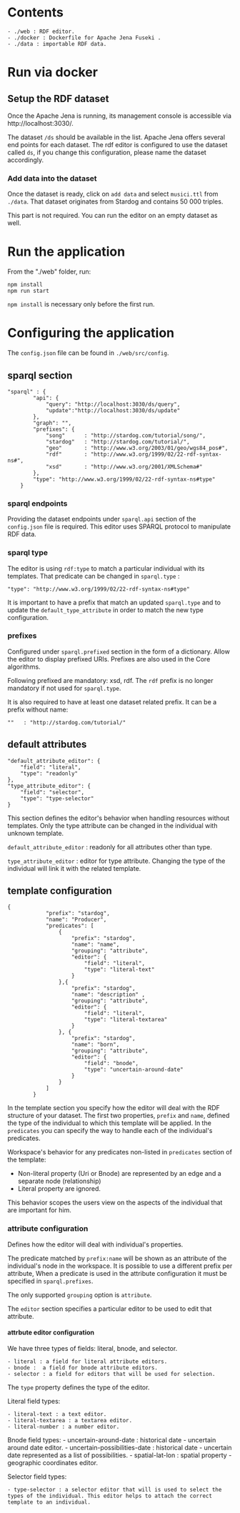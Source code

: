 # Contents

    - ./web : RDF editor. 
    - ./docker : Dockerfile for Apache Jena Fuseki . 
    - ./data : importable RDF data.

# Run via docker



## Setup the RDF dataset

Once the Apache Jena is running, its management console is accessible via http://localhost:3030/. 

The dataset `/ds` should be available in the list. Apache Jena offers several end points for each dataset. The rdf editor is configured to use the dataset called `ds`, if you change this configuration, please name the dataset accordingly.

### Add data into the dataset

Once the dataset is ready, click on `add data` and select `musici.ttl` from `./data`. That dataset originates from Stardog and contains 50 000 triples. 

This part is not required. You can run the editor on an empty dataset as well. 

# Run the application

From the "./web" folder, run:

```
npm install 
npm run start
```

`npm install` is necessary only before the first run.
# Configuring the application
The `config.json` file can be found in `./web/src/config`.

## sparql section

```
"sparql" : {
        "api": { 
            "query": "http://localhost:3030/ds/query",
            "update":"http://localhost:3030/ds/update"
        },
        "graph": "", 
        "prefixes": {
            "song"      : "http://stardog.com/tutorial/song/",
            "stardog"   : "http://stardog.com/tutorial/",
            "geo"       : "http://www.w3.org/2003/01/geo/wgs84_pos#",
            "rdf"       : "http://www.w3.org/1999/02/22-rdf-syntax-ns#",
            "xsd"       : "http://www.w3.org/2001/XMLSchema#"
        },
        "type": "http://www.w3.org/1999/02/22-rdf-syntax-ns#type"
    }
```
### sparql endpoints
Providing the dataset endpoints under `sparql.api` section of the `config.json` file is required. This editor uses SPARQL protocol to manipulate RDF data.

### sparql type
The editor is using `rdf:type` to match a particular individual with its templates. That predicate can be changed in `sparql.type` : 
```
"type": "http://www.w3.org/1999/02/22-rdf-syntax-ns#type"
```
It is important to have a prefix that match an updated `sparql.type` and to update the `default_type_attribute` in order to match the new type configuration.

### prefixes
Configured under `sparql.prefixed` section in the form of a dictionary. Allow the editor to display prefixed URIs. Prefixes are also used in the Core algorithms.

Following prefixed are mandatory: xsd, rdf. The `rdf` prefix is no longer mandatory if not used for `sparql.type`. 

It is also required to have at least one dataset related prefix. It can be a prefix without name:

```
""   : "http://stardog.com/tutorial/"
```

## default attributes
```
"default_attribute_editor": {
    "field": "literal",
    "type": "readonly"
},
"type_attribute_editor": {
    "field": "selector",
    "type": "type-selector"
}
```

This section defines the editor's behavior when handling resources without templates. Only the type attribute can be changed in the individual with unknown template.

`default_attribute_editor` : readonly for all attributes other than type. 

`type_attribute_editor` : editor for type attribute. Changing the type of the individual will link it with the related template.

## template configuration
```
{
            "prefix": "stardog",
            "name": "Producer",
            "predicates": [
                { 
                    "prefix": "stardog",
                    "name": "name",
                    "grouping": "attribute",
                    "editor": {
                        "field": "literal",
                        "type": "literal-text"
                    }
                },{
                    "prefix": "stardog",
                    "name": "description" ,
                    "grouping": "attribute",
                    "editor": {
                        "field": "literal",
                        "type": "literal-textarea"
                    }
                }, {
                    "prefix": "stardog",
                    "name": "born",
                    "grouping": "attribute",
                    "editor": {
                        "field": "bnode",
                        "type": "uncertain-around-date"
                    }
                }
            ]
        }
```

In the template section you specify how the editor will deal with the RDF structure of your dataset. The first two properties, `prefix` and `name`, defined the type of the individual to which this template will be applied. In the `predicates` you can specify the way to handle each of the individual's predicates.

Workspace's behavior for any predicates non-listed in `predicates` section of the template:
- Non-literal property (Uri or Bnode) are represented by an edge and a separate node (relationship)
- Literal property are ignored.

This behavior scopes the users view on the aspects of the individual that are important for him.

### attribute configuration
Defines how the editor will deal with individual's properties.

The predicate matched by `prefix:name` will be shown as an attribute of the individual's node in the workspace. It is possible to use a different prefix per attribute, When a predicate is used in the attribute configuration it must be specified in `sparql.prefixes`.

The only supported `grouping` option is `attribute`. 

The `editor` section specifies a particular editor to be used to edit that attribute.

#### attrbute editor configuration
We have three types of fields: literal, bnode, and selector.

    - literal : a field for literal attribute editors. 
    - bnode :  a field for bnode attribute editors. 
    - selector : a field for editors that will be used for selection.

The `type` property defines the type of the editor. 

Literal field types:

    - literal-text : a text editor. 
    - literal-textarea : a textarea editor. 
    - literal-number : a number editor. 

Bnode field types: 
    - uncertain-around-date : historical date - uncertain around date editor. 
    - uncertain-possibilities-date : historical date - uncertain date represented as a list of possibilities. 
    - spatial-lat-lon : spatial property - geographic coordinates editor.

Selector field types:

    - type-selector : a selector editor that will is used to select the types of the individual. This editor helps to attach the correct template to an individual.